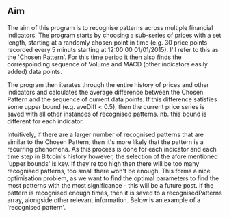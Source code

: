 ## Aim
The aim of this program is to recognise patterns across multiple financial indicators. The program starts by choosing a sub-series of prices with a set length, starting at a randomly chosen point in time (e.g. 30 price points recorded every 5 minuts starting at 12:00:00 01/01/2015). I'll refer to this as the 'Chosen Pattern'. For this time period it then also finds the correspoinding sequence of Volume and MACD (other indicators easily added) data points.

The program then iterates through the entire history of prices and other indicators and calculates the average difference between the Chosen Pattern and the sequence of current data points. If this difference satisfies some upper bound (e.g. aveDiff < 0.5), then the current price series is saved with all other instances of recognised patterns. nb. this bound is different for each indicator.

Intuitively, if there are a larger number of recognised patterns that are similar to the Chosen Pattern, then it's more likely that the pattern is a recurring phenomena. As this process is done for each indicator and each time step in Bitcoin's history however, the selection of the afore mentioned 'upper bounds' is key. If they're too high then there will be too many recognised patterns, too small there won't be enough. This forms a nice optimisation problem, as we want to find the optimal parameters to find the most patterns with the most significance - this will be a future post. If the pattern is recognised enough times, then it is saved to a recognisedPatterns array, alongside other relevant information. Below is an example of a 'recognised pattern'.
